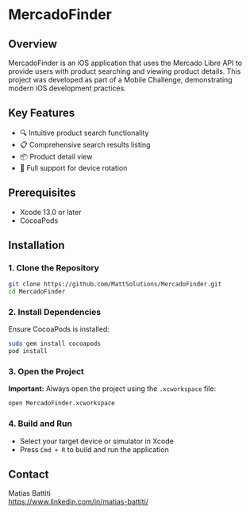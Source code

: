 # MercadoFinder

## Overview

MercadoFinder is an iOS application that uses the Mercado Libre API to provide users with product searching and viewing product details.
This project was developed as part of a Mobile Challenge, demonstrating modern iOS development practices.

## Key Features

- 🔍 Intuitive product search functionality
- 📋 Comprehensive search results listing
- 📦 Product detail view
- 📱 Full support for device rotation

## Prerequisites

- Xcode 13.0 or later
- CocoaPods
  
## Installation

### 1. Clone the Repository

```bash
git clone https://github.com/MattSolutions/MercadoFinder.git
cd MercadoFinder
```

### 2. Install Dependencies

Ensure CocoaPods is installed:

```bash
sudo gem install cocoapods
pod install
```

### 3. Open the Project

**Important:** Always open the project using the `.xcworkspace` file:

```bash
open MercadoFinder.xcworkspace
```

### 4. Build and Run

- Select your target device or simulator in Xcode
- Press `Cmd + R` to build and run the application

## Contact

Matias Battiti <br/>
https://www.linkedin.com/in/matias-battiti/
